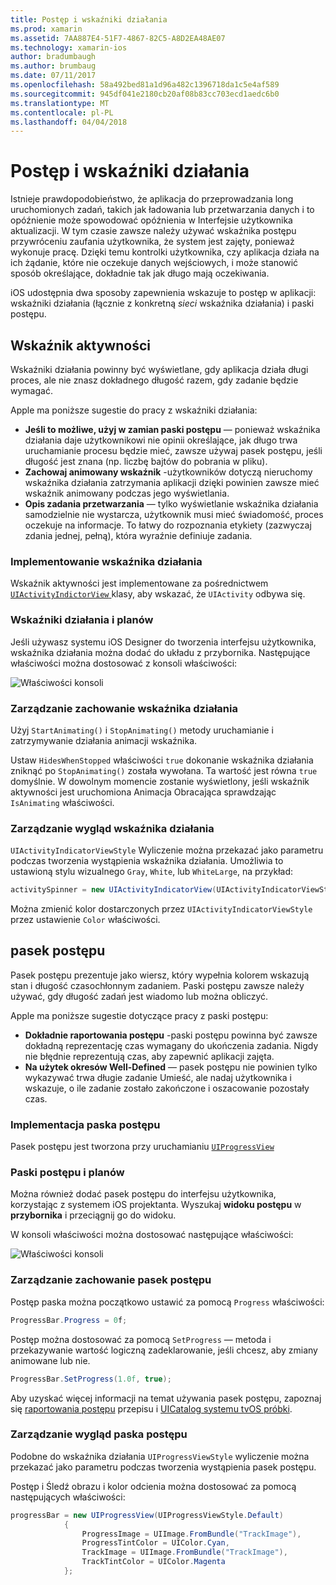 ```yaml
---
title: Postęp i wskaźniki działania
ms.prod: xamarin
ms.assetid: 7AA887E4-51F7-4867-82C5-A8D2EA48AE07
ms.technology: xamarin-ios
author: bradumbaugh
ms.author: brumbaug
ms.date: 07/11/2017
ms.openlocfilehash: 58a492bed81a1d96a482c1396718da1c5e4af589
ms.sourcegitcommit: 945df041e2180cb20af08b83cc703ecd1aedc6b0
ms.translationtype: MT
ms.contentlocale: pl-PL
ms.lasthandoff: 04/04/2018
---
```

# <a name="progress-and-activity-indicators"></a>Postęp i wskaźniki działania

Istnieje prawdopodobieństwo, że aplikacja do przeprowadzania long uruchomionych zadań, takich jak ładowania lub przetwarzania danych i to opóźnienie może spowodować opóźnienia w Interfejsie użytkownika aktualizacji. W tym czasie zawsze należy używać wskaźnika postępu przywróceniu zaufania użytkownika, że system jest zajęty, ponieważ wykonuje pracę. Dzięki temu kontrolki użytkownika, czy aplikacja działa na ich żądanie, które nie oczekuje danych wejściowych, i może stanowić sposób określające, dokładnie tak jak długo mają oczekiwania.

iOS udostępnia dwa sposoby zapewnienia wskazuje to postęp w aplikacji: wskaźniki działania (łącznie z konkretną _sieci_ wskaźnika działania) i paski postępu.

## <a name="activity-indicator"></a>Wskaźnik aktywności

Wskaźniki działania powinny być wyświetlane, gdy aplikacja działa długi proces, ale nie znasz dokładnego długość razem, gdy zadanie będzie wymagać.

Apple ma poniższe sugestie do pracy z wskaźniki działania:

- **Jeśli to możliwe, użyj w zamian paski postępu** — ponieważ wskaźnika działania daje użytkownikowi nie opinii określające, jak długo trwa uruchamianie procesu będzie mieć, zawsze używaj pasek postępu, jeśli długość jest znana (np. liczbę bajtów do pobrania w pliku).
- **Zachowaj animowany wskaźnik** -użytkowników dotyczą nieruchomy wskaźnika działania zatrzymania aplikacji dzięki powinien zawsze mieć wskaźnik animowany podczas jego wyświetlania.
- **Opis zadania przetwarzania** — tylko wyświetlanie wskaźnika działania samodzielnie nie wystarcza, użytkownik musi mieć świadomość, proces oczekuje na informacje. To łatwy do rozpoznania etykiety (zazwyczaj zdania jednej, pełną), która wyraźnie definiuje zadania.

### <a name="implementing-an-activity-indicator"></a>Implementowanie wskaźnika działania

Wskaźnik aktywności jest implementowane za pośrednictwem [ `UIActivityIndictorView` ](https://developer.xamarin.com/api/type/UIKit.UIActivityIndicatorView/) klasy, aby wskazać, że `UIActivity` odbywa się.

### <a name="activity-indicators-and-storyboards"></a>Wskaźniki działania i planów

Jeśli używasz systemu iOS Designer do tworzenia interfejsu użytkownika, wskaźnika działania można dodać do układu z przybornika. Następujące właściwości można dostosować z konsoli właściwości:

![Właściwości konsoli](progress-activity-indicator-images/progress-indicator1.png)

### <a name="managing-activity-indicator-behavior"></a>Zarządzanie zachowanie wskaźnika działania

Użyj `StartAnimating()` i `StopAnimating()` metody uruchamianie i zatrzymywanie działania animacji wskaźnika.

Ustaw `HidesWhenStopped` właściwości `true` dokonanie wskaźnika działania zniknąć po `StopAnimating()` została wywołana. Ta wartość jest równa `true` domyślnie. W dowolnym momencie zostanie wyświetlony, jeśli wskaźnik aktywności jest uruchomiona Animacja Obracająca sprawdzając `IsAnimating` właściwości. 


### <a name="managing-activity-indicator-appearances"></a>Zarządzanie wygląd wskaźnika działania

`UIActivityIndicatorViewStyle` Wyliczenie można przekazać jako parametru podczas tworzenia wystąpienia wskaźnika działania. Umożliwia to ustawioną stylu wizualnego `Gray`, `White`, lub `WhiteLarge`, na przykład:

```csharp
activitySpinner = new UIActivityIndicatorView(UIActivityIndicatorViewStyle.WhiteLarge);
```

Można zmienić kolor dostarczonych przez `UIActivityIndicatorViewStyle` przez ustawienie `Color` właściwości.

## <a name="progress-bar"></a>pasek postępu

Pasek postępu prezentuje jako wiersz, który wypełnia kolorem wskazują stan i długość czasochłonnym zadaniem. Paski postępu zawsze należy używać, gdy długość zadań jest wiadomo lub można obliczyć.

Apple ma poniższe sugestie dotyczące pracy z paski postępu:

- **Dokładnie raportowania postępu** -paski postępu powinna być zawsze dokładną reprezentację czas wymagany do ukończenia zadania. Nigdy nie błędnie reprezentują czas, aby zapewnić aplikacji zajęta.
- **Na użytek okresów Well-Defined** — pasek postępu nie powinien tylko wykazywać trwa długie zadanie Umieść, ale nadaj użytkownika i wskazuje, o ile zadanie zostało zakończone i oszacowanie pozostały czas.

### <a name="implementing-an-progress-bar"></a>Implementacja paska postępu

Pasek postępu jest tworzona przy uruchamianiu [`UIProgressView`](https://developer.xamarin.com/api/type/UIKit.UIProgressView/)

### <a name="progress-bars-and-storyboards"></a>Paski postępu i planów

Można również dodać pasek postępu do interfejsu użytkownika, korzystając z systemem iOS projektanta. Wyszukaj **widoku postępu** w **przybornika** i przeciągnij go do widoku.

W konsoli właściwości można dostosować następujące właściwości:

![Właściwości konsoli](progress-activity-indicator-images/progress-indicator3.png)


### <a name="managing-progress-bar-behavior"></a>Zarządzanie zachowanie pasek postępu

Postęp paska można początkowo ustawić za pomocą `Progress` właściwości:

```csharp
ProgressBar.Progress = 0f;
```

Postęp można dostosować za pomocą `SetProgress` — metoda i przekazywanie wartość logiczną zadeklarowanie, jeśli chcesz, aby zmiany animowane lub nie.

```csharp
ProgressBar.SetProgress(1.0f, true);
```

Aby uzyskać więcej informacji na temat używania pasek postępu, zapoznaj się [raportowania postępu](https://developer.xamarin.com/recipes/cross-platform/networking/download_progress/#Reporting_Progress_in_iOS) przepisu i [UICatalog systemu tvOS próbki](https://developer.xamarin.com/samples/monotouch/tvos/UICatalog/).

### <a name="managing-progress-bar-appearance"></a>Zarządzanie wygląd paska postępu

Podobne do wskaźnika działania `UIProgressViewStyle` wyliczenie można przekazać jako parametru podczas tworzenia wystąpienia pasek postępu.

Postęp i Śledź obrazu i kolor odcienia można dostosować za pomocą następujących właściwości:

```csharp
progressBar = new UIProgressView(UIProgressViewStyle.Default)
            {
                ProgressImage = UIImage.FromBundle("TrackImage"),
                ProgressTintColor = UIColor.Cyan,
                TrackImage = UIImage.FromBundle("TrackImage"),
                TrackTintColor = UIColor.Magenta
            }; 
```



